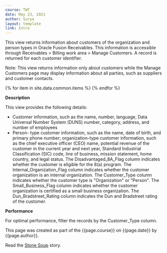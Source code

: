 ```yaml
---
course: TWT
date: May 23, 2021
author: Surya
layout: template
link: Intro
---
```


This view returns information about customers of the organization and person types in Oracle Fusion Receivables. This information is accessible through Receivables > Billing work area > Manage Customers. A record is returned for each customer identifier.

Note: This view returns information only about customers while the Manage Customers page may display information about all parties, such as suppliers and customer contacts.

{% for item in site.data.common.items %}
{% endfor %}

**Description**

This view provides the following details:
- Customer information, such as the name, number, language, Data Universal Number System (DUNS) number, category, address, and number of employees
- Person- type customer information, such as the name, date of birth, and primary phone number; organization-type customer information, such as the chief executive officer (CEO) name, potential revenue of the customer in the current year and next year, Standard Industrial Classification (SIC) code, line of business, mission statement, home country, and legal status. The Disadvantaged_8A_Flag column indicates whether the customer is eligible for the 8(a) program. The Internal_Organization_Flag column indicates whether the customer organization is an internal organization. The Customer_Type column indicates whether the customer type is "Organization" or "Person". The Small_Business_Flag column indicates whether the customer organization is certified as a small business organization. The Dun_Bradstreet_Rating column indicates the Dun and Bradstreet rating of the customer.

**Performance**

For optimal performance, filter the records by the Customer_Type column.

This page was created as part of the {{page.course}} on {{page.date}} by {{page.author}}.

Read the [Stone Soup]({{page.link}}) story.
